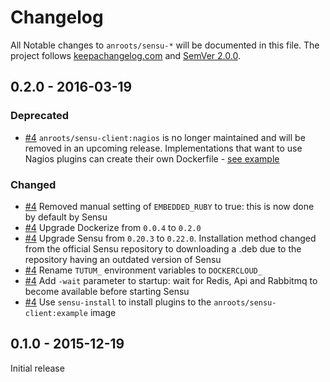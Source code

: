 # Changelog

All Notable changes to `anroots/sensu-*` will be documented in this file. The project follows [keepachangelog.com](http://keepachangelog.com) and [SemVer 2.0.0](http://semver.org).

## 0.2.0 - 2016-03-19

### Deprecated
- [#4][] `anroots/sensu-client:nagios` is no longer maintained and will be removed in an upcoming release. Implementations that want to use Nagios plugins can create their own Dockerfile - [see example][link-nagios-dockerfile]

### Changed
- [#4][] Removed manual setting of `EMBEDDED_RUBY` to true: this is now done by default by Sensu
- [#4][] Upgrade Dockerize from `0.0.4` to `0.2.0`
- [#4][] Upgrade Sensu from `0.20.3` to `0.22.0`. Installation method changed from the official Sensu repository to downloading a .deb due to the repository having an outdated version of Sensu
- [#4][] Rename `TUTUM_` environment variables to `DOCKERCLOUD_`
- [#4][] Add `-wait` parameter to startup: wait for Redis, Api and Rabbitmq to become available before starting Sensu
- [#4][] Use `sensu-install` to install plugins to the `anroots/sensu-client:example` image

## 0.1.0 - 2015-12-19

Initial release

[link-nagios-dockerfile]: https://github.com/anroots/sensu-stack/blob/4d563d634ee98fabf95ac4981c66c1c8e78948e2/client/nagios/Dockerfile
[#4]: https://github.com/anroots/sensu-stack/pull/4